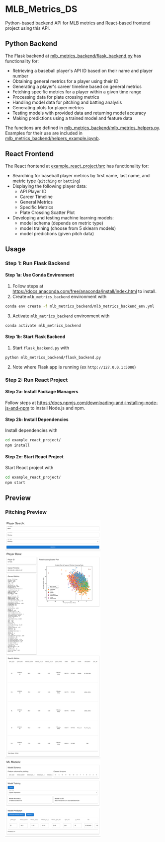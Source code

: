 # MLB_Metrics_DS

Python-based backend API for MLB metrics and React-based frontend project using this API.

## Python Backend

The Flask backend at [mlb_metrics_backend/flask_backend.py](mlb_metrics_backend/flask_backend.py) has functionality for:

- Retrieving a baseball player's API ID based on their name and player number
- Obtaining general metrics for a player using their ID
- Generating a player's career timeline based on general metrics
- Fetching specific metrics for a player within a given time range
- Processing data for plate crossing metrics
- Handling model data for pitching and batting analysis
- Generating plots for player metrics
- Testing models with provided data and returning model accuracy
- Making predictions using a trained model and feature data

The functions are defined in [mlb_metrics_backend/mlb_metrics_helpers.py](mlb_metrics_backend/mlb_metrics_helpers.py).
Examples for their use are included in [mlb_metrics_backend/helpers_example.ipynb](helpers_example.ipynb).

## React Frontend

The React frontend at [example_react_project/src](example_react_project/src) has functionality for:

- Searching for baseball player metrics by first name, last name, and metric type (`pitching` or `batting`)
- Displaying the following player data:
    - API Player ID
    - Career Timeline
    - General Metrics
    - Specific Metrics
    - Plate Crossing Scatter Plot
- Developing and testing machine learning models:
    - model schema (depends on metric type)
    - model training (choose from 5 sklearn models)
    - model predictions (given pitch data)

## Usage

### Step 1: Run Flask Backend

#### Step 1a: Use Conda Environment

1) Follow steps at https://docs.anaconda.com/free/anaconda/install/index.html to install.
2) Create `mlb_metrics_backend` environment with
```sh
conda env create -f mlb_metrics_backend/mlb_metrics_backend_env.yml
```
3) Activate `mlb_metrics_backend` environment with
```sh
conda activate mlb_metrics_backend
```

#### Step 1b: Start Flask Backend

1) Start `flask_backend.py` with
```sh
python mlb_metrics_backend/flask_backend.py
```
2) Note where Flask app is running (ex `http://127.0.0.1:5000`)

### Step 2: Run React Project

#### Step 2a: Install Package Managers

Follow steps at https://docs.npmjs.com/downloading-and-installing-node-js-and-npm to install Node.js and npm.

#### Step 2b: Install Dependencies

Install dependencies with
```sh
cd example_react_project/
npm install
```

#### Step 2c: Start React Project

Start React project with
```sh
cd example_react_project/
npm start
```

## Preview

### Pitching Preview

![Pitching Preview](images/pitching_preview.png)